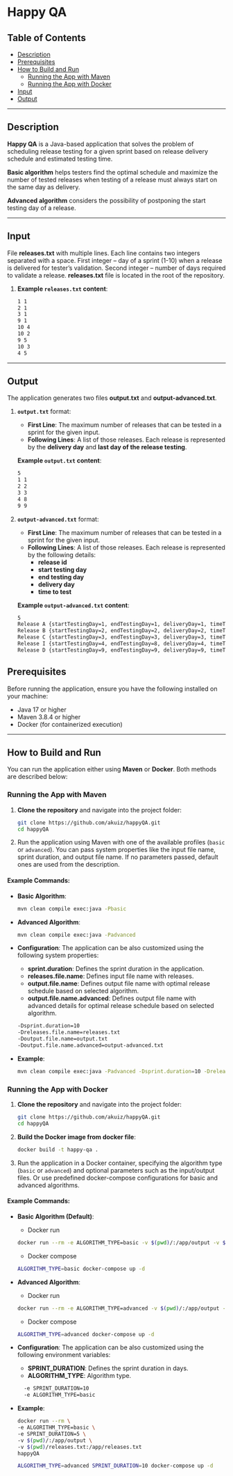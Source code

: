 # Happy QA

## Table of Contents

- [Description](#description)
- [Prerequisites](#prerequisites)
- [How to Build and Run](#how-to-build-and-run)
    - [Running the App with Maven](#running-the-app-with-maven)
    - [Running the App with Docker](#running-the-app-with-docker)
- [Input](#input)
- [Output](#output)

---

## Description

**Happy QA** is a Java-based application that solves the problem of scheduling release testing for a given sprint based on
release delivery schedule and estimated testing time.

**Basic algorithm** helps testers find the optimal schedule and maximize the number of tested releases when testing of a
release must always start on the same day as delivery.

**Advanced algorithm** considers the possibility of postponing the start testing day of a release.

---

## Input

File **releases.txt** with multiple lines. Each line contains two integers separated with a
space. First integer – day of a sprint (1-10) when a release is delivered for tester’s validation. Second integer –
number of days required to validate a release. **releases.txt** file is located in the root of the repository.

1. **Example `releases.txt` content**:

    ```bash
    1 1
    2 1
    3 1
    9 1
    10 4
    10 2
    9 5
    10 3
    4 5 
    ```
---

## Output

The application generates two files **output.txt** and **output-advanced.txt**.

1. **`output.txt`** format:
    - **First Line**: The maximum number of releases that can be tested in a sprint for the given input.
    - **Following Lines**: A list of those releases. Each release is represented by the **delivery day** and **last day
      of the release testing**.

   **Example `output.txt` content**:
    ```bash
    5 
    1 1
    2 2
    3 3
    4 8
    9 9
    ```
2. **`output-advanced.txt`** format:
    - **First Line**: The maximum number of releases that can be tested in a sprint for the given input.
    - **Following Lines**: A list of those releases. Each release is represented by the following details:
        - **release id**
        - **start testing day**
        - **end testing day**
        - **delivery day**
        - **time to test**

   **Example `output-advanced.txt` content**:
   ```bash
   5
   Release A {startTestingDay=1, endTestingDay=1, deliveryDay=1, timeToTest=1}
   Release B {startTestingDay=2, endTestingDay=2, deliveryDay=2, timeToTest=1}
   Release C {startTestingDay=3, endTestingDay=3, deliveryDay=3, timeToTest=1}
   Release I {startTestingDay=4, endTestingDay=8, deliveryDay=4, timeToTest=5}
   Release D {startTestingDay=9, endTestingDay=9, deliveryDay=9, timeToTest=1}
   ```

## Prerequisites

Before running the application, ensure you have the following installed on your machine:

- Java 17 or higher
- Maven 3.8.4 or higher
- Docker (for containerized execution)

---

## How to Build and Run

You can run the application either using **Maven** or **Docker**. Both methods are described below:

### Running the App with Maven

1. **Clone the repository** and navigate into the project folder:
    ```bash
    git clone https://github.com/akuiz/happyQA.git
    cd happyQA
    ```

2. Run the application using Maven with one of the available profiles (`basic` or `advanced`). You
   can pass system properties like the input file name, sprint duration, and output file name. If no parameters passed,
   default ones are used from the description.

#### Example Commands:

- **Basic Algorithm**:
    ```bash
    mvn clean compile exec:java -Pbasic
    ```

- **Advanced Algorithm**:
    ```bash
    mvn clean compile exec:java -Padvanced
    ```
- **Configuration**: The application can be also customized using the following system properties:

    - **sprint.duration**: Defines the sprint duration in the application.
    - **releases.file.name**: Defines input file name with releases.
    - **output.file.name**: Defines output file name with optimal release schedule based on selected algorithm.
    - **output.file.name.advanced**: Defines output file name with advanced details for optimal release schedule based on selected algorithm.
  
    ```bash
    -Dsprint.duration=10
    -Dreleases.file.name=releases.txt 
    -Doutput.file.name=output.txt
    -Doutput.file.name.advanced=output-advanced.txt
  
- **Example**:
    ```bash
    mvn clean compile exec:java -Padvanced -Dsprint.duration=10 -Dreleases.file.name=releases.txt -Doutput.file.name=output.txt -Doutput.file.name.advance=output-advanced.txt
    ```

### Running the App with Docker

1. **Clone the repository** and navigate into the project folder:
    ```bash
    git clone https://github.com/akuiz/happyQA.git
    cd happyQA
    ```

2. **Build the Docker image from docker file**:
    ```bash
    docker build -t happy-qa .
    ```

3. Run the application in a Docker container, specifying the algorithm type (`basic` or `advanced`) and optional
   parameters such as the input/output files. Or use predefined docker-compose configurations for basic and advanced algorithms.

#### Example Commands:

- **Basic Algorithm (Default)**:

  - Docker run
  ```bash
  docker run --rm -e ALGORITHM_TYPE=basic -v $(pwd)/:/app/output -v $(pwd)/releases.txt:/app/releases.txt happy-qa
  ```
  - Docker compose
  ```bash
  ALGORITHM_TYPE=basic docker-compose up -d
  ```
  
- **Advanced Algorithm**:
  - Docker run
  ```bash
  docker run --rm -e ALGORITHM_TYPE=advanced -v $(pwd)/:/app/output -v $(pwd)/releases.txt:/app/releases.txt happy-qa
  ```
  - Docker compose
  ```bash
  ALGORITHM_TYPE=advanced docker-compose up -d
  ```

- **Configuration**: The application can be also customized using the following environment variables:

    - **SPRINT_DURATION**: Defines the sprint duration in days.
    - **ALGORITHM_TYPE**: Algorithm type.
  
  ```bash
    -e SPRINT_DURATION=10
    -e ALGORITHM_TYPE=basic

- **Example**:
    ```bash
   docker run --rm \
    -e ALGORITHM_TYPE=basic \
    -e SPRINT_DURATION=5 \
    -v $(pwd)/:/app/output \
    -v $(pwd)/releases.txt:/app/releases.txt
    happyQA
    ```
  ```bash
  ALGORITHM_TYPE=advanced SPRINT_DURATION=10 docker-compose up -d
    ```
  
